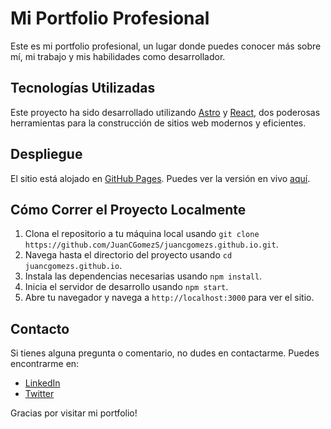 # Mi Portfolio Profesional

Este es mi portfolio profesional, un lugar donde puedes conocer más sobre mí, mi trabajo y mis habilidades como desarrollador.

## Tecnologías Utilizadas

Este proyecto ha sido desarrollado utilizando [Astro](https://astro.build/) y [React](https://reactjs.org/), dos poderosas herramientas para la construcción de sitios web modernos y eficientes.

## Despliegue

El sitio está alojado en [GitHub Pages](https://pages.github.com/). Puedes ver la versión en vivo [aquí](https://juancgomezs.github.io/).

## Cómo Correr el Proyecto Localmente

1. Clona el repositorio a tu máquina local usando `git clone https://github.com/JuanCGomezS/juancgomezs.github.io.git`.
2. Navega hasta el directorio del proyecto usando `cd juancgomezs.github.io`.
3. Instala las dependencias necesarias usando `npm install`.
4. Inicia el servidor de desarrollo usando `npm start`.
5. Abre tu navegador y navega a `http://localhost:3000` para ver el sitio.

## Contacto

Si tienes alguna pregunta o comentario, no dudes en contactarme. Puedes encontrarme en:

- [LinkedIn](https://www.linkedin.com/in/juancarlosgomezs/)
- [Twitter](https://twitter.com/JuanCar21619604)

Gracias por visitar mi portfolio!
